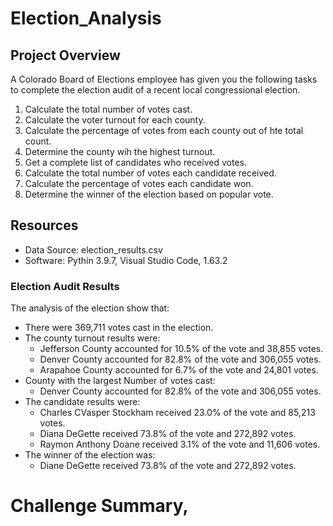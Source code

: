 # Election_Analysis

## Project Overview
A Colorado Board of Elections employee has given you the following tasks to complete the election audit of a recent local congressional election.

1. Calculate the total number of votes cast.
2. Calculate the voter turnout for each county.
3. Calculate the percentage of votes from each county out of hte total count.
4. Determine the county wih the highest turnout.
5. Get a complete list of candidates who received votes.
6. Calculate the total number of votes each candidate received.
7. Calculate the percentage of votes each candidate won.
8. Determine the winner of the election based on popular vote.


## Resources
- Data Source: election_results.csv
- Software: Pythin 3.9.7, Visual Studio Code, 1.63.2

### Election Audit Results
The analysis of the election show that:
- There were 369,711 votes cast in the election.
- The county turnout results were:
    - Jefferson County accounted for 10.5% of the vote and 38,855 votes.
    - Denver County accounted for 82.8% of the vote and 306,055 votes.
    - Arapahoe County accounted for 6.7% of the vote and 24,801 votes.
- County with the largest Number of votes cast:
    - Denver County accounted for 82.8% of the vote and 306,055 votes. 
- The candidate results were:
    - Charles CVasper Stockham received 23.0% of the vote and 85,213 votes.
    - Diana DeGette received 73.8% of the vote and 272,892 votes.
    - Raymon Anthony Doane received 3.1% of the vote and 11,606 votes.
- The winner of the election was:
    - Diane DeGette received 73.8% of the vote and 272,892 votes.

 # Challenge Summary,
